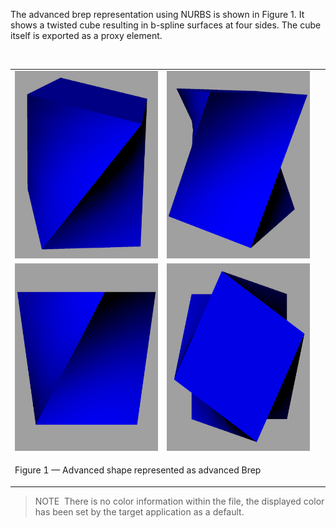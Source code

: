 ﻿The advanced brep representation using NURBS is shown in Figure 1. It shows a twisted cube resulting in b-spline surfaces at four sides. The cube itself is exported as a proxy element.

&nbsp;

<table summary="advanced Brep">
 <tr>
  <td>
   <img src="../../../../figures/examples/advanced_brep_1.png" alt="advanced_brep_1.png" width="300px" height="300px">
  </td>
  <td>
   <img src="../../../../figures/examples/advanced_brep_2.png" alt="advanced_brep_2.png" width="300px" height="300px">
  </td>
 </tr>
 <tr>
  <td>
   <img src="../../../../figures/examples/advanced_brep_3.png" alt="advanced_brep_3.png" width="300px" height="300px">
  </td>
  <td>
   <img src="../../../../figures/examples/advanced_brep_4.png" alt="advanced_brep_4.png" width="300px" height="300px">
  </td>
 </tr>
 <tr style="height:20px;">
  <td colspan="2" style=" vertical-align:bottom;">
   <p class="figure">Figure 1 &mdash; Advanced shape represented as advanced Brep</p>
  </td>
  <td>&nbsp;
  </td>
 </tr>
</table>

> NOTE&nbsp; There is no color information within the file, the displayed color has been set by the target application as a default.